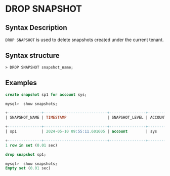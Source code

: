 # DROP SNAPSHOT

## Syntax Description

`DROP SNAPSHOT` is used to delete snapshots created under the current tenant.

## Syntax structure

```
> DROP SNAPSHOT snapshot_name;
```

## Examples

```sql
create snapshot sp1 for account sys;

mysql>  show snapshots;

+---------------+----------------------------+----------------+--------------+---------------+------------+
| SNAPSHOT_NAME | TIMESTAMP                  | SNAPSHOT_LEVEL | ACCOUNT_NAME | DATABASE_NAME | TABLE_NAME |

+---------------+----------------------------+----------------+--------------+---------------+------------+
| sp1           | 2024-05-10 09:55:11.601605 | account        | sys          |               |            |

+---------------+----------------------------+----------------+--------------+---------------+------------+
1 row in set (0.01 sec)

drop snapshot sp1;

mysql>  show snapshots;
Empty set (0.01 sec)
```
